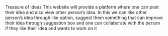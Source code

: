 ###
Treasure of Ideas This website will provide a platform where one can post their idea and also view other person’s idea. In this we can like other person’s idea through like option, suggest them something that can improve their idea through suggestion box and one can collaborate with the person if they like their idea and wants to work on it

